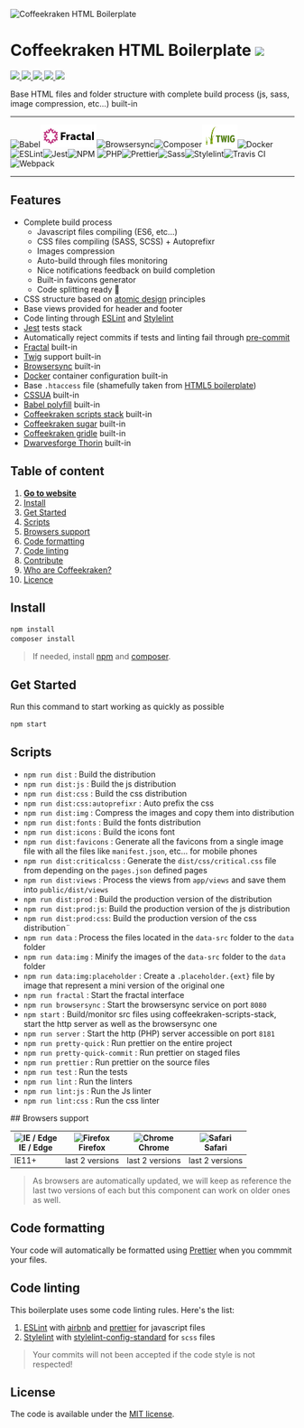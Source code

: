 ![Coffeekraken HTML Boilerplate](/.resources/doc-header.jpg)

# Coffeekraken HTML Boilerplate <img src="/.resources/coffeekraken-logo.jpg" height="25px" />

<p>
	<!-- <a href="https://travis-ci.org/coffeekraken/html-boilerplate">
		<img src="https://img.shields.io/travis/coffeekraken/html-boilerplate.svg?style=flat-square" />
	</a> -->
	<!-- <a href="https://www.npmjs.com/package/{package-name}">
		<img src="https://img.shields.io/npm/v/{package-name}.svg?style=flat-square" />
	</a> -->
	<!-- <a href="https://github.com/coffeekraken/html-boilerplate/blob/master/LICENSE.txt">
		<img src="https://img.shields.io/npm/l/{package-name}.svg?style=flat-square" />
	</a> -->
	<!-- <a href="https://github.com/coffeekraken/html-boilerplate">
		<img src="https://img.shields.io/npm/dt/{package-name}.svg?style=flat-square" />
	</a>
	<a href="https://github.com/coffeekraken/html-boilerplate">
		<img src="https://img.shields.io/github/forks/coffeekraken/html-boilerplate.svg?style=social&label=Fork&style=flat-square" />
	</a>
	<a href="https://github.com/coffeekraken/html-boilerplate">
		<img src="https://img.shields.io/github/stars/coffeekraken/html-boilerplate.svg?style=social&label=Star&style=flat-square" />
	</a>-->
  <a href="https://github.com/coffeekraken/html-boilerplate">
    <img src="https://img.shields.io/david/coffeekraken/html-boilerplate.svg?style=flat-square" />
  </a>
  <a href="https://github.com/coffeekraken/html-boilerplate">
    <img src="https://img.shields.io/david/dev/coffeekraken/html-boilerplate.svg?style=flat-square" />
  </a>
  <a href="https://github.com/Coffeekraken/html-boilerplate/blob/master/LICENSE.txt">
    <img src="https://img.shields.io/github/license/mashape/apistatus.svg?style=flat-square" />
  </a>
	<a href="https://twitter.com/coffeekrakenio">
		<img src="https://img.shields.io/twitter/url/http/coffeekrakenio.svg?style=social&style=flat-square" />
	</a>
	<a href="https://coffeekraken.io">
		<img src="https://img.shields.io/twitter/url/http/shields.io.svg?style=flat-square&label=https://coffeekraken.io&colorB=f2bc2b&style=flat-square" />
	</a>
</p>

<p class="lead">Base HTML files and folder structure with complete build process (js, sass, image compression, etc...) built-in</p>

---

<img src="/.resources/babel.png" title="Babel" height="40px" /><img src="/.resources/fractal.png" title="Fractal" height="40px" /><img src="/.resources/browsersync.png" title="Browsersync" height="40px" /><img src="/.resources/composer.png" title="Composer" height="40px" /><img src="/.resources/twig.png" title="Twig" height="40px" /><img src="/.resources/docker.png" title="Docker" height="40px" /><img src="/.resources/eslint.png" title="ESLint" height="40px" /><img src="/.resources/jest.png" title="Jest" height="40px" /><img src="/.resources/npm.png" title="NPM" height="40px" />
<img src="/.resources/php.png" title="PHP" height="40px" /><img src="/.resources/prettier.png" title="Prettier" height="40px" /><img src="/.resources/sass.png" title="Sass" height="40px" /><img src="/.resources/stylelint.png" title="Stylelint" height="40px" /><img src="/.resources/travisci.png" title="Travis CI" height="40px" /><img src="/.resources/webpack.png" title="Webpack" height="40px" />

---

## Features

- Complete build process
  - Javascript files compiling (ES6, etc...)
  - CSS files compiling (SASS, SCSS) + Autoprefixr
  - Images compression
  - Auto-build through files monitoring
  - Nice notifications feedback on build completion
  - Built-in favicons generator
  - Code splitting ready 🍺
- CSS structure based on [atomic design](http://bradfrost.com/blog/post/atomic-web-design/) principles
- Base views provided for header and footer
- Code linting through [ESLint](https://eslint.org/) and [Stylelint](https://stylelint.io/)
- [Jest](https://jestjs.io/) tests stack
- Automatically reject commits if tests and linting fail through [pre-commit](https://www.npmjs.com/package/pre-commit)
- [Fractal](https://fractal.build/) built-in
- [Twig](https://twig.symfony.com/) support built-in
- [Browsersync](https://browsersync.io/) built-in
- [Docker](https://www.docker.com/) container configuration built-in
- Base `.htaccess` file (shamefully taken from [HTML5 boilerplate](https://github.com/h5bp/html5-boilerplate))
- [CSSUA](http://cssuseragent.org/) built-in
- [Babel polyfill](https://babeljs.io/docs/en/babel-polyfill) built-in
- [Coffeekraken scripts stack](https://github.com/coffeekraken/scripts-stack) built-in
- [Coffeekraken sugar](https://github.com/coffeekraken/sugar) built-in
- [Coffeekraken gridle](https://github.com/coffeekraken/gridle) built-in
- [Dwarvesforge Thorin](https://github.com/Dwarvesforge/thorin) built-in

## Table of content

1. **[Go to website](https://coffeekraken.io)**
2. [Install](#readme-install)
3. [Get Started](#readme-get-started)
4. [Scripts](#readme-scripts)
5. [Browsers support](#readme-browsers-support)
6. [Code formatting](#readme-code-formatting)
7. [Code linting](#readme-code-linting)
8. [Contribute](https://github.com/Coffeekraken/coffeekraken/blob/master/contribute.md)
9. [Who are Coffeekraken?](https://github.com/Coffeekraken/coffeekraken/blob/master/who-are-we.md)
10. [Licence](#readme-license)

<a name="readme-install"></a>

## Install

```sh
npm install
composer install
```

> If needed, install [npm](https://www.npmjs.com/get-npm) and [composer](https://getcomposer.org/doc/00-intro.md#globally).

<a name="readme-get-started"></a>

## Get Started

Run this command to start working as quickly as possible

```sh
npm start
```

<a name="readme-scripts"></a>

## Scripts

- `npm run dist` : Build the distribution
- `npm run dist:js` : Build the js distribution
- `npm run dist:css` : Build the css distribution
- `npm run dist:css:autoprefixr` : Auto prefix the css
- `npm run dist:img` : Compress the images and copy them into distribution
- `npm run dist:fonts` : Build the fonts distribution
- `npm run dist:icons` : Build the icons font
- `npm run dist:favicons` : Generate all the favicons from a single image file with all the files like `manifest.json`, etc... for mobile phones
- `npm run dist:criticalcss` : Generate the `dist/css/critical.css` file from depending on the `pages.json` defined pages
- `npm run dist:views` : Process the views from `app/views` and save them into `public/dist/views`
- `npm run dist:prod` : Build the production version of the distribution
- `npm run dist:prod:js`: Build the production version of the js distribution
- `npm run dist:prod:css`: Build the production version of the css distribution¨
- `npm run data` : Process the files located in the `data-src` folder to the `data` folder
- `npm run data:img` : Minify the images of the `data-src` folder to the `data` folder
- `npm run data:img:placeholder` : Create a `.placeholder.{ext}` file by image that represent a mini version of the original one
- `npm run fractal` : Start the fractal interface
- `npm run browsersync` : Start the browsersync service on port `8080`
- `npm start` : Build/monitor src files using coffeekraken-scripts-stack, start the http server as well as the browsersync one
- `npm run server` : Start the http (PHP) server accessible on port `8181`
- `npm run pretty-quick` : Run prettier on the entire project
- `npm run pretty-quick-commit` : Run prettier on staged files
- `npm run prettier` : Run prettier on the source files
- `npm run test` : Run the tests
- `npm run lint` : Run the linters
- `npm run lint:js` : Run the Js linter
- `npm run lint:css` : Run the css linter

<a name="readme-browsers-support"></a>
## Browsers support

| <img src="https://raw.githubusercontent.com/godban/browsers-support-badges/master/src/images/edge.png" alt="IE / Edge" width="16px" height="16px" /></br>IE / Edge | <img src="https://raw.githubusercontent.com/godban/browsers-support-badges/master/src/images/firefox.png" alt="Firefox" width="16px" height="16px" /></br>Firefox | <img src="https://raw.githubusercontent.com/godban/browsers-support-badges/master/src/images/chrome.png" alt="Chrome" width="16px" height="16px" /></br>Chrome | <img src="https://raw.githubusercontent.com/godban/browsers-support-badges/master/src/images/safari.png" alt="Safari" width="16px" height="16px" /></br>Safari |
| ------------------------------------------------------------------------------------------------------------------------------------------------------------------ | ----------------------------------------------------------------------------------------------------------------------------------------------------------------- | -------------------------------------------------------------------------------------------------------------------------------------------------------------- | -------------------------------------------------------------------------------------------------------------------------------------------------------------- |
| IE11+                                                                                                                                                              | last 2 versions                                                                                                                                                   | last 2 versions                                                                                                                                                | last 2 versions                                                                                                                                                |

> As browsers are automatically updated, we will keep as reference the last two versions of each but this component can work on older ones as well.

<a id="readme-code-formatting"></a>

## Code formatting

Your code will automatically be formatted using [Prettier](https://prettier.io/) when you commmit your files.

<a id="readme-code-linting"></a>

## Code linting

This boilerplate uses some code linting rules. Here's the list:

1. [ESLint](https://eslint.org/) with [airbnb](https://www.npmjs.com/package/eslint-config-airbnb) and [prettier](https://github.com/prettier/eslint-config-prettier) for javascript files
2. [Stylelint](https://github.com/stylelint/stylelint) with [stylelint-config-standard](https://github.com/stylelint/stylelint-config-standard) for `scss` files

> Your commits will not been accepted if the code style is not respected!

<a name="readme-license"></a>

## License

The code is available under the [MIT license](LICENSE.txt).
